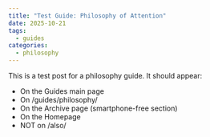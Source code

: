 ```yaml
---
title: "Test Guide: Philosophy of Attention"
date: 2025-10-21
tags:
  - guides
categories:
  - philosophy
---
```


This is a test post for a philosophy guide. It should appear:
- On the Guides main page
- On /guides/philosophy/
- On the Archive page (smartphone-free section)
- On the Homepage
- NOT on /also/
